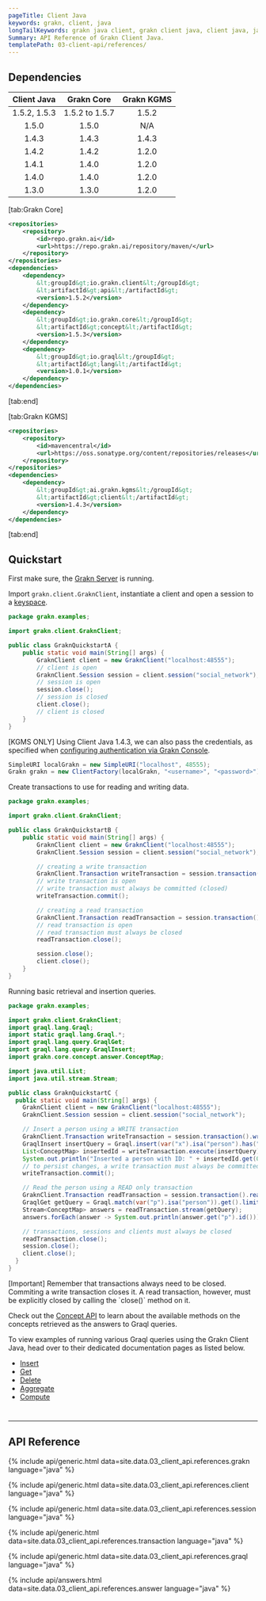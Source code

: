```yaml
---
pageTitle: Client Java
keywords: grakn, client, java
longTailKeywords: grakn java client, grakn client java, client java, java client
Summary: API Reference of Grakn Client Java.
templatePath: 03-client-api/references/
---
```


## Dependencies

| Client Java | Grakn Core     | Grakn KGMS |
| :---------: | :-------------:| :--------: |
| 1.5.2, 1.5.3| 1.5.2 to 1.5.7 | 1.5.2      |
| 1.5.0       | 1.5.0          | N/A        |
| 1.4.3       | 1.4.3          | 1.4.3      |
| 1.4.2       | 1.4.2          | 1.2.0      |
| 1.4.1       | 1.4.0          | 1.2.0      |
| 1.4.0       | 1.4.0          | 1.2.0      |
| 1.3.0       | 1.3.0          | 1.2.0      |

<div class="tabs dark">

[tab:Grakn Core]
```xml
<repositories>
    <repository>
        <id>repo.grakn.ai</id>
        <url>https://repo.grakn.ai/repository/maven/</url>
    </repository>
</repositories>
<dependencies>
    <dependency>
        &lt;groupId&gt;io.grakn.client&lt;/groupId&gt;
        &lt;artifactId&gt;api&lt;/artifactId&gt;
        <version>1.5.2</version>
    </dependency>
    <dependency>
        &lt;groupId&gt;io.grakn.core&lt;/groupId&gt;
        &lt;artifactId&gt;concept&lt;/artifactId&gt;
        <version>1.5.3</version>
    </dependency>
    <dependency>
        &lt;groupId&gt;io.graql&lt;/groupId&gt;
        &lt;artifactId&gt;lang&lt;/artifactId&gt;
        <version>1.0.1</version>
    </dependency>
</dependencies>
```
[tab:end]

[tab:Grakn KGMS]
```xml
<repositories>
    <repository>
        <id>mavencentral</id>
        <url>https://oss.sonatype.org/content/repositories/releases</url>
    </repository>
</repositories>
<dependencies>
    <dependency>
        &lt;groupId&gt;ai.grakn.kgms&lt;/groupId&gt;
        &lt;artifactId&gt;client&lt;/artifactId&gt;
        <version>1.4.3</version>
    </dependency>
</dependencies>
```
[tab:end]

</div>

## Quickstart
First make sure, the [Grakn Server](/docs/running-grakn/install-and-run#start-the-grakn-server) is running.

Import `grakn.client.GraknClient`, instantiate a client and open a session to a [keyspace](../06-management/01-keyspace.md).

<!-- test-example GraknQuickstartA.java -->
```java
package grakn.examples;

import grakn.client.GraknClient;

public class GraknQuickstartA {
    public static void main(String[] args) {
        GraknClient client = new GraknClient("localhost:48555");
        // client is open
        GraknClient.Session session = client.session("social_network");
        // session is open
        session.close();
        // session is closed
        client.close();
        // client is closed
    }
}
```

[KGMS ONLY] Using Client Java 1.4.3, we can also pass the credentials, as specified when [configuring authentication via Grakn Console](../06-management/02-users.md).

<!-- test-ignore -->
```java
SimpleURI localGrakn = new SimpleURI("localhost", 48555);
Grakn grakn = new ClientFactory(localGrakn, "<username>", "<password>").client();
```

Create transactions to use for reading and writing data.

<!-- test-example GraknQuickstartB.java -->
```java
package grakn.examples;

import grakn.client.GraknClient;

public class GraknQuickstartB {
    public static void main(String[] args) {
        GraknClient client = new GraknClient("localhost:48555");
        GraknClient.Session session = client.session("social_network");

        // creating a write transaction
        GraknClient.Transaction writeTransaction = session.transaction().write();
        // write transaction is open
        // write transaction must always be committed (closed)
        writeTransaction.commit();

        // creating a read transaction
        GraknClient.Transaction readTransaction = session.transaction().read();
        // read transaction is open
        // read transaction must always be closed
        readTransaction.close();

        session.close();
        client.close();
    }
}

```

Running basic retrieval and insertion queries.

<!-- test-example GraknQuickstartC.java -->
```java
package grakn.examples;

import grakn.client.GraknClient;
import graql.lang.Graql;
import static graql.lang.Graql.*;
import graql.lang.query.GraqlGet;
import graql.lang.query.GraqlInsert;
import grakn.core.concept.answer.ConceptMap;

import java.util.List;
import java.util.stream.Stream;

public class GraknQuickstartC {
  public static void main(String[] args) {
    GraknClient client = new GraknClient("localhost:48555");
    GraknClient.Session session = client.session("social_network");

    // Insert a person using a WRITE transaction
    GraknClient.Transaction writeTransaction = session.transaction().write();
    GraqlInsert insertQuery = Graql.insert(var("x").isa("person").has("email", "x@email.com"));
    List<ConceptMap> insertedId = writeTransaction.execute(insertQuery);
    System.out.println("Inserted a person with ID: " + insertedId.get(0).get("x").id());
    // to persist changes, a write transaction must always be committed (closed)
    writeTransaction.commit();

    // Read the person using a READ only transaction
    GraknClient.Transaction readTransaction = session.transaction().read();
    GraqlGet getQuery = Graql.match(var("p").isa("person")).get().limit(10);
    Stream<ConceptMap> answers = readTransaction.stream(getQuery);
    answers.forEach(answer -> System.out.println(answer.get("p").id()));

    // transactions, sessions and clients must always be closed
    readTransaction.close();
    session.close();
    client.close();
  }
}

```
<div class="note">
[Important]
Remember that transactions always need to be closed. Commiting a write transaction closes it. A read transaction, however, must be explicitly closed by calling the `close()` method on it.
</div>

Check out the [Concept API](../04-concept-api/00-overview.md) to learn about the available methods on the concepts retrieved as the answers to Graql queries.

To view examples of running various Graql queries using the Grakn Client Java, head over to their dedicated documentation pages as listed below.

- [Insert](../11-query/03-insert-query.md)
- [Get](../11-query/02-get-query.md)
- [Delete](../11-query/04-delete-query.md)
- [Aggregate](../11-query/06-aggregate-query.md)
- [Compute](../11-query/07-compute-query.md)

<hr style="margin-top: 40px;" />

## API Reference

{% include api/generic.html data=site.data.03_client_api.references.grakn language="java" %}

{% include api/generic.html data=site.data.03_client_api.references.client language="java" %}

{% include api/generic.html data=site.data.03_client_api.references.session language="java" %}

{% include api/generic.html data=site.data.03_client_api.references.transaction language="java" %}

{% include api/generic.html data=site.data.03_client_api.references.graql language="java" %}

{% include api/answers.html data=site.data.03_client_api.references.answer language="java" %}
